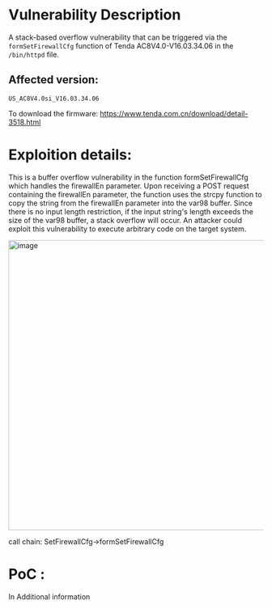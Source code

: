 # Vulnerability Description
A stack-based overflow vulnerability that can be triggered via the `formSetFirewallCfg` function of Tenda AC8V4.0-V16.03.34.06 in the `/bin/httpd` file.
## Affected version:
`US_AC8V4.0si_V16.03.34.06` 

To download the firmware: https://www.tenda.com.cn/download/detail-3518.html

# Exploition details:

This is a buffer overflow vulnerability in the function formSetFirewallCfg which handles the firewallEn parameter. Upon receiving a POST request containing the firewallEn parameter, the function uses the strcpy function to copy the string from the firewallEn parameter into the var98 buffer. Since there is no input length restriction, if the input string's length exceeds the size of the var98 buffer, a stack overflow will occur. An attacker could exploit this vulnerability to execute arbitrary code on the target system.

<img width="574" alt="image" src="https://github.com/DDizzzy79/Tenda-CVE/assets/72267897/e77e01a9-7347-446f-bbec-77c9fae835ac">

call chain: SetFirewallCfg->formSetFirewallCfg

# PoC :
In Additional information
